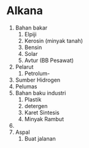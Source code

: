 # Alkana
1. Bahan bakar
	1. Elpiji
	2. Kerosin (minyak tanah)
	3. Bensin
	4. Solar
	5. Avtur (BB Pesawat)
2. Pelarut
	1. Petrolum-
3. Sumber Hidrogen
4. Pelumas
5. Bahan baku industri
	1. Plastik
	2. detergen
	3. Karet Sintesis
	4. Minyak Rambut
6. 
7. Aspal
	1. Buat jalanan
